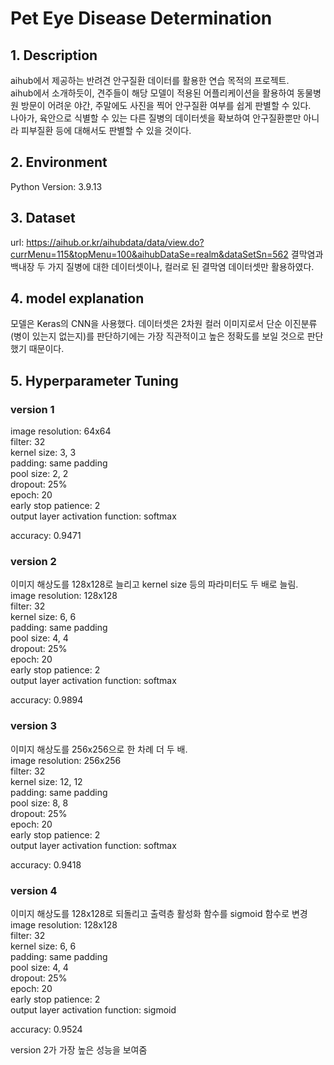 # Pet Eye Disease Determination

## 1. Description
 aihub에서 제공하는 반려견 안구질환 데이터를 활용한 연습 목적의 프로젝트.  
 aihub에서 소개하듯이, 견주들이 해당 모델이 적용된 어플리케이션을 활용하여 동물병원 방문이 어려운 야간, 주말에도 사진을 찍어 안구질환 여부를 쉽게 판별할 수 있다.  
 나아가, 육안으로 식별할 수 있는 다른 질병의 데이터셋을 확보하여 안구질환뿐만 아니라 피부질환 등에 대해서도 판별할 수 있을 것이다.  
 
 
## 2. Environment
 Python Version: 3.9.13
 
## 3. Dataset
url: https://aihub.or.kr/aihubdata/data/view.do?currMenu=115&topMenu=100&aihubDataSe=realm&dataSetSn=562
결막염과 백내장 두 가지 질병에 대한 데이터셋이나, 컬러로 된 결막염 데이터셋만 활용하였다.

## 4. model explanation
 모델은 Keras의 CNN을 사용했다. 데이터셋은 2차원 컬러 이미지로서 단순 이진분류(병이 있는지 없는지)를 판단하기에는 가장 직관적이고 높은 정확도를 보일 것으로 판단했기 때문이다.

## 5. Hyperparameter Tuning
 ### version 1  
   image resolution: 64x64  
   filter: 32  
   kernel size: 3, 3  
   padding: same padding  
   pool size: 2, 2  
   dropout: 25%  
   epoch: 20  
   early stop patience: 2  
   output layer activation function: softmax  
     
   accuracy: 0.9471  
   
 ### version 2
  이미지 해상도를 128x128로 늘리고 kernel size 등의 파라미터도 두 배로 늘림.
   image resolution: 128x128  
   filter: 32  
   kernel size: 6, 6  
   padding: same padding  
   pool size: 4, 4  
   dropout: 25%  
   epoch: 20  
   early stop patience: 2  
   output layer activation function: softmax  
     
   accuracy: 0.9894  
     
 ### version 3
  이미지 해상도를 256x256으로 한 차례 더 두 배.  
   image resolution: 256x256  
   filter: 32  
   kernel size: 12, 12  
   padding: same padding  
   pool size: 8, 8  
   dropout: 25%  
   epoch: 20  
   early stop patience: 2  
   output layer activation function: softmax  
     
   accuracy: 0.9418  
   
 ### version 4  
  이미지 해상도를 128x128로 되돌리고 출력층 활성화 함수를 sigmoid 함수로 변경  
   image resolution: 128x128  
   filter: 32  
   kernel size: 6, 6  
   padding: same padding  
   pool size: 4, 4  
   dropout: 25%  
   epoch: 20  
   early stop patience: 2  
   output layer activation function: sigmoid  
     
   accuracy: 0.9524  
     
version 2가 가장 높은 성능을 보여줌
